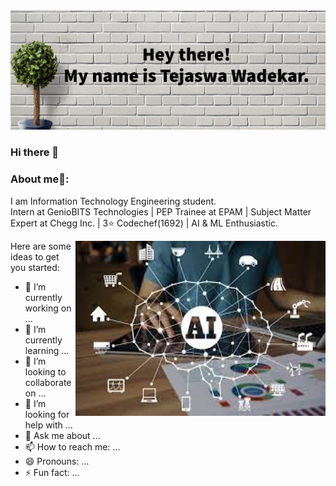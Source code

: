 <img src="tej3.jpg" alt="Here is a little bit about me!">

### Hi there 👋


### About me🧑:
I am Information Technology Engineering student.<br/>
Intern at GenioBITS Technologies | PEP Trainee at EPAM | Subject Matter Expert at Chegg Inc. | 3⭐ Codechef(1692) | AI & ML Enthusiastic.

<img align="right" alt="GIF" src="logo.jpg" width="400" height="280" />

Here are some ideas to get you started:

- 🔭 I’m currently working on ...
- 🌱 I’m currently learning ...
- 👯 I’m looking to collaborate on ...
- 🤔 I’m looking for help with ...
- 💬 Ask me about ...
- 📫 How to reach me: ...
- 😄 Pronouns: ...
- ⚡ Fun fact: ...

